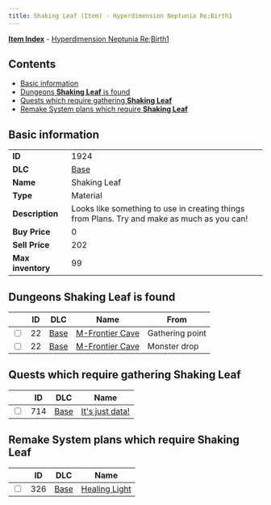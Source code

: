 ```yaml
---
title: Shaking Leaf (Item) - Hyperdimension Neptunia Re;Birth1
---
```


[**Item Index**](/neptunia/rb1/item/index.html) - [Hyperdimension Neptunia Re;Birth1](/neptunia/rb1)

## Contents

- [Basic information](#basic-information)
- [Dungeons **Shaking Leaf** is found](#dungeons-shaking-leaf-is-found)
- [Quests which require gathering **Shaking Leaf**](#quests-which-require-gathering-shaking-leaf)
- [Remake System plans which require **Shaking Leaf**](#remake-system-plans-which-require-shaking-leaf)

## Basic information

|   |   |
| -- | -- |
| **ID** | 1924 |
| **DLC** | [Base](/neptunia/rb1/dlc/1-base.html) |
| **Name** | Shaking Leaf |
| **Type** | Material |
| **Description** | Looks like something to use in creating things from Plans. Try and make as much as you can! |
| **Buy Price** | 0 |
| **Sell Price** | 202 |
| **Max inventory** | 99 |


## Dungeons **Shaking Leaf** is found

|    | ID | DLC | Name | From |
| -- | -- | --- | ---- | ---- |
| <input type="checkbox" id="rb1-dungeon-1-22" class="trackbox" /> | 22 | [Base](/neptunia/rb1/dlc/1-base.html) | [M-Frontier Cave](/neptunia/rb1/dungeon/1-22-m-frontier-cave.html) | Gathering point |
| <input type="checkbox" id="rb1-dungeon-1-22" class="trackbox" /> | 22 | [Base](/neptunia/rb1/dlc/1-base.html) | [M-Frontier Cave](/neptunia/rb1/dungeon/1-22-m-frontier-cave.html) | Monster drop |


## Quests which require gathering **Shaking Leaf**

|    | ID | DLC | Name |
| -- | -- | --- | ---- |
| <input type="checkbox" id="rb1-quest-1-714" class="trackbox" /> | 714 | [Base](/neptunia/rb1/dlc/1-base.html) | [It's just data!](/neptunia/rb1/quest/1-714-its-just-data.html) |


## Remake System plans which require **Shaking Leaf**

|    | ID | DLC | Name |
| -- | -- | --- | ---- |
| <input type="checkbox" id="rb1-quest-1-326" class="trackbox" /> | 326 | [Base](/neptunia/rb1/dlc/1-base.html) | [Healing Light](/neptunia/rb1/quest/1-326-healing-light.html) |
